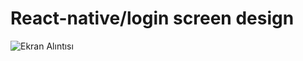 # React-native/login screen design
 ![Ekran Alıntısı](https://user-images.githubusercontent.com/33834527/103835304-f1fae400-5096-11eb-9e16-c636c993dff5.PNG)

